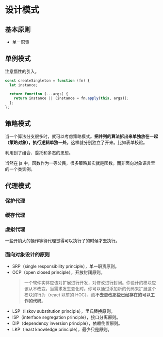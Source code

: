 # 设计模式

## 基本原则

- 单一职责

## 单例模式

注意惰性的引入。

```js
const createSingleton = function (fn) {
  let instance;

  return function (...args) {
    return instance || (instance = fn.apply(this, args));
  };
};
```

## 策略模式

当一个算法分支很多时，就可以考虑策略模式。**把并列的算法拆出来单独放在一起（策略对象），执行逻辑单独一处**。这样就分别独立了开来。比如表单校验。

利用到了组合、委托和多态的思想。

当然在 js 中，函数作为一等公民，很多策略其实就是函数。而非面向对象语言里的一个类实例。

## 代理模式

### 保护代理

### 缓存代理

### 虚拟代理

一些开销大的操作等待代理觉得可以执行了的时候才去执行。

### 面向对象设计的原则

- SRP（single responsibility principle），单一职责原则。
- OCP（open closed principle），开放封闭原则。
  > 一个软件实体应该对扩展进行开发，对修改进行封闭。你设计的模块应该从不改变。当需求发生变化时，你可以通过添加新的代码来扩展这个模块的行为（react 以前的 HOC），**而不去更改那些已经存在的可以工作的代码**。
- LSP（liskov substitution principle），里氏替换原则。
- ISP（interface segregation principle），接口分离原则。
- DIP（dependency inversion principle），依赖倒置原则。
- LKP（least knowledge principle），最少只是原则。
